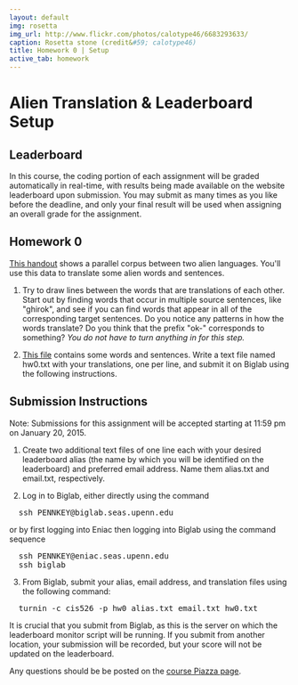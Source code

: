 ```yaml
---
layout: default
img: rosetta
img_url: http://www.flickr.com/photos/calotype46/6683293633/
caption: Rosetta stone (credit&#59; calotype46)
title: Homework 0 | Setup
active_tab: homework
---
```


Alien Translation & Leaderboard Setup
=============================================================

## Leaderboard

In this course, the coding portion of each assignment will be graded automatically
in real-time, with results being made available on the website leaderboard upon
submission. You may submit as many times as you like before the deadline, and only
your final result will be used when assigning an overall grade for the assignment.

## Homework 0

[This handout](handout1.pdf) shows a parallel corpus between two alien languages.
You'll use this data to translate some alien words and sentences.

1. Try to draw lines between the words that are translations of each
other. Start out by finding words that occur in multiple source sentences,
like "ghirok", and see if you can find words that appear in all of the
corresponding target sentences. Do you notice any patterns in how the
words translate? Do you think that the prefix "ok-" corresponds to something?
*You do not have to turn anything in for this step.*

2. [This file](hw0_input.txt) contains some words and sentences. Write a text
file named hw0.txt with your translations, one per line, and submit it on Biglab
using the following instructions.

## Submission Instructions

Note: Submissions for this assignment will be accepted starting at 11:59 pm on
January 20, 2015.

1. Create two additional text files of one line each with your desired leaderboard
alias (the name by which you will be identified on the leaderboard) and preferred
email address. Name them alias.txt and email.txt, respectively.

2. Log in to Biglab, either directly using the command
<pre>
  ssh PENNKEY@biglab.seas.upenn.edu
</pre>
or by first logging into Eniac then logging into Biglab using the command sequence
<pre>
  ssh PENNKEY@eniac.seas.upenn.edu
  ssh biglab
</pre>

3. From Biglab, submit your alias, email address, and translation files using the
following command:
<pre>
  turnin -c cis526 -p hw0 alias.txt email.txt hw0.txt
</pre>
It is crucial that you submit from Biglab, as this is the server on which the
leaderboard monitor script will be running. If you submit from another location,
your submission will be recorded, but your score will not be updated on the
leaderboard.

Any questions should be be posted on the
[course Piazza page](https://piazza.com/upenn/spring2015/cis526).
